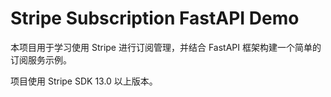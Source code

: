 # Stripe Subscription FastAPI Demo

本项目用于学习使用 Stripe 进行订阅管理，并结合 FastAPI 框架构建一个简单的订阅服务示例。

项目使用 Stripe SDK 13.0 以上版本。
